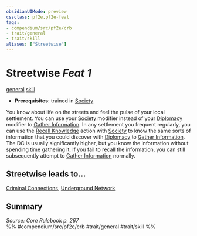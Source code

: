 ```yaml
---
obsidianUIMode: preview
cssclass: pf2e,pf2e-feat
tags:
- compendium/src/pf2e/crb
- trait/general
- trait/skill
aliases: ["Streetwise"]
---
```

# Streetwise  *Feat 1*  
[general](/rules/traits/general.md)  [skill](/rules/traits/skill.md)  

- **Prerequisites**: trained in [Society](/compendium/skills.md#Society)

You know about life on the streets and feel the pulse of your local settlement. You can use your [Society](/compendium/skills.md#Society) modifier instead of your [Diplomacy](/compendium/skills.md#Diplomacy) modifier to [Gather Information](/rules/actions/gather-information.md). In any settlement you frequent regularly, you can use the [Recall Knowledge](/rules/actions/recall-knowledge.md) action with [Society](/compendium/skills.md#Society) to know the same sorts of information that you could discover with [Diplomacy](/compendium/skills.md#Diplomacy) to [Gather Information](/rules/actions/gather-information.md). The DC is usually significantly higher, but you know the information without spending time gathering it. If you fail to recall the information, you can still subsequently attempt to [Gather Information](/rules/actions/gather-information.md) normally.

## Streetwise leads to...

[Criminal Connections](/compendium/feats/criminal-connections-apg.md), [Underground Network](/compendium/feats/underground-network-apg.md)

## Summary

*Source: Core Rulebook p. 267*  
%% #compendium/src/pf2e/crb #trait/general #trait/skill %%
